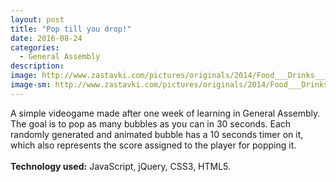 ```yaml
---
layout: post
title: "Pop till you drop!"
date: 2016-08-24
categories:
  - General Assembly
description:
image: http://www.zastavki.com/pictures/originals/2014/Food___Drinks_____Bubbles_of_Coca-Cola_081768_.png
image-sm: http://www.zastavki.com/pictures/originals/2014/Food___Drinks_____Bubbles_of_Coca-Cola_081768_.png
---
```

A simple videogame made after one week of learning in General Assembly. The goal is to pop as many bubbles as you can in 30 seconds. Each randomly generated and animated bubble has a 10 seconds timer on it, which also represents the score assigned to the player for popping it.
<br>
<br>
<strong>Technology used:</strong> JavaScript, jQuery, CSS3, HTML5.
